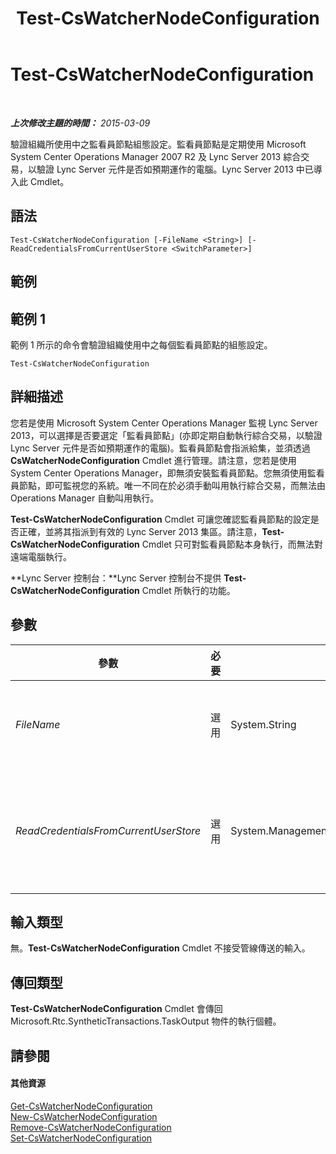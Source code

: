 ﻿---
title: Test-CsWatcherNodeConfiguration
TOCTitle: Test-CsWatcherNodeConfiguration
ms:assetid: 085507a1-17e8-4dfa-aa6a-062620584335
ms:mtpsurl: https://technet.microsoft.com/zh-tw/library/JJ204652(v=OCS.15)
ms:contentKeyID: 49290005
ms.date: 08/10/2015
mtps_version: v=OCS.15
ms.translationtype: HT
---

# Test-CsWatcherNodeConfiguration

 

_**上次修改主題的時間：** 2015-03-09_

驗證組織所使用中之監看員節點組態設定。監看員節點是定期使用 Microsoft System Center Operations Manager 2007 R2 及 Lync Server 2013 綜合交易，以驗證 Lync Server 元件是否如預期運作的電腦。Lync Server 2013 中已導入此 Cmdlet。

## 語法

    Test-CsWatcherNodeConfiguration [-FileName <String>] [-ReadCredentialsFromCurrentUserStore <SwitchParameter>]

## 範例

## 範例 1

範例 1 所示的命令會驗證組織使用中之每個監看員節點的組態設定。

    Test-CsWatcherNodeConfiguration

## 詳細描述

您若是使用 Microsoft System Center Operations Manager 監視 Lync Server 2013，可以選擇是否要選定「監看員節點」(亦即定期自動執行綜合交易，以驗證 Lync Server 元件是否如預期運作的電腦)。監看員節點會指派給集，並須透過 **CsWatcherNodeConfiguration** Cmdlet 進行管理。請注意，您若是使用 System Center Operations Manager，即無須安裝監看員節點。您無須使用監看員節點，即可監視您的系統。唯一不同在於必須手動叫用執行綜合交易，而無法由 Operations Manager 自動叫用執行。

**Test-CsWatcherNodeConfiguration** Cmdlet 可讓您確認監看員節點的設定是否正確，並將其指派到有效的 Lync Server 2013 集區。請注意，**Test-CsWatcherNodeConfiguration** Cmdlet 只可對監看員節點本身執行，而無法對遠端電腦執行。

**Lync Server 控制台：**Lync Server 控制台不提供 **Test-CsWatcherNodeConfiguration** Cmdlet 所執行的功能。

## 參數


<table>
<colgroup>
<col style="width: 25%" />
<col style="width: 25%" />
<col style="width: 25%" />
<col style="width: 25%" />
</colgroup>
<thead>
<tr class="header">
<th>參數</th>
<th>必要</th>
<th>類型</th>
<th>說明</th>
</tr>
</thead>
<tbody>
<tr class="odd">
<td><p><em>FileName</em></p></td>
<td><p>選用</p></td>
<td><p>System.String</p></td>
<td><p>可讓您指定在 Cmdlet 執行時所建立記錄檔的檔案路徑。例如：</p>
<p>-Report &quot;C:\Logs\WatcherNode.html&quot;</p></td>
</tr>
<tr class="even">
<td><p><em>ReadCredentialsFromCurrentUserStore</em></p></td>
<td><p>選用</p></td>
<td><p>System.Management.Automation.SwitchParameter</p></td>
<td><p>如有指定此參數，會指示 <strong>Test-CsWatcherNodeConfiguration</strong> Cmdlet 從使用者的認證存放區擷取使用者認證。根據預設，<strong>Test-CsWatcherNodeConfiguration</strong> Cmdlet 會在網路服務帳戶的認證存放區中尋找認證。</p></td>
</tr>
</tbody>
</table>


## 輸入類型

無。**Test-CsWatcherNodeConfiguration** Cmdlet 不接受管線傳送的輸入。

## 傳回類型

**Test-CsWatcherNodeConfiguration** Cmdlet 會傳回 Microsoft.Rtc.SyntheticTransactions.TaskOutput 物件的執行個體。

## 請參閱

#### 其他資源

[Get-CsWatcherNodeConfiguration](get-cswatchernodeconfiguration.md)  
[New-CsWatcherNodeConfiguration](new-cswatchernodeconfiguration.md)  
[Remove-CsWatcherNodeConfiguration](remove-cswatchernodeconfiguration.md)  
[Set-CsWatcherNodeConfiguration](set-cswatchernodeconfiguration.md)

